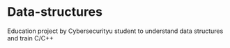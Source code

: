 # Data-structures
Education project by Cybersecurityu student to understand data structures and train C/C++
